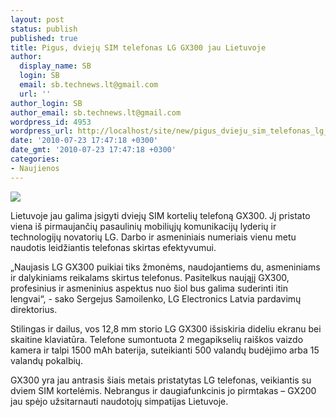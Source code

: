 ```yaml
---
layout: post
status: publish
published: true
title: Pigus, dviejų SIM telefonas LG GX300 jau Lietuvoje
author:
  display_name: SB
  login: SB
  email: sb.technews.lt@gmail.com
  url: ''
author_login: SB
author_email: sb.technews.lt@gmail.com
wordpress_id: 4953
wordpress_url: http://localhost/site/new/pigus_dvieju_sim_telefonas_lg_gx300_jau_lietuvoje/
date: '2010-07-23 17:47:18 +0300'
date_gmt: '2010-07-23 17:47:18 +0300'
categories:
- Naujienos
---
```

<div class="imgright"><img src="http://www.part.lt/img/a1481d5986f7a11a1fdefeeb6e88e31a405.jpg"  /></div>
<p>Lietuvoje jau galima įsigyti dviejų SIM kortelių telefoną GX300. Jį pristato viena iš pirmaujančių pasaulinių mobiliųjų komunikacijų lyderių ir technologijų novatorių LG. Darbo ir asmeniniais numeriais vienu metu naudotis leidžiantis telefonas skirtas efektyvumui.</p>
<p>„Naujasis LG GX300 puikiai tiks žmonėms, naudojantiems du, asmeniniams ir dalykiniams reikalams skirtus telefonus. Pasitelkus naująjį GX300, profesinius ir asmeninius aspektus nuo šiol bus galima suderinti itin lengvai“, - sako Sergejus Samoilenko, LG Electronics Latvia pardavimų direktorius. </p>
<p>Stilingas ir dailus, vos 12,8 mm storio LG GX300 išsiskiria dideliu ekranu bei skaitine klaviatūra. Telefone sumontuota 2 megapikselių raiškos vaizdo kamera ir talpi 1500 mAh baterija, suteikianti 500 valandų budėjimo arba 15 valandų pokalbių.</p>
<p>GX300 yra jau antrasis šiais metais pristatytas LG telefonas, veikiantis su dviem SIM kortelėmis. Nebrangus ir daugiafunkcinis jo pirmtakas – GX200 jau spėjo užsitarnauti naudotojų simpatijas Lietuvoje.<br /></p>
